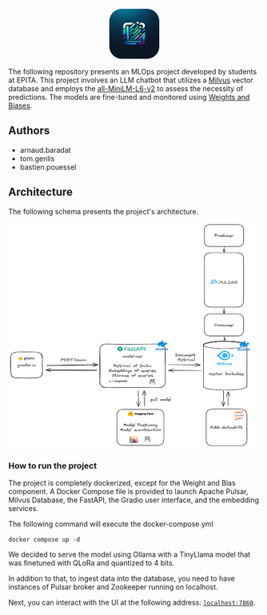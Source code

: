 <p align="center">
    <img src="/docs/logo.png" width="100" height="100">
</p>

The following repository presents an MLOps project developed by students at EPITA. This project involves an LLM chatbot that utilizes a [Milvus](https://milvus.io/) vector database and employs the [all-MiniLM-L6-v2](https://huggingface.co/sentence-transformers/all-MiniLM-L6-v2) to assess the necessity of predictions. The models are fine-tuned and monitored using [Weights and Biases](https://wandb.ai/site).

## Authors
- arnaud.baradat
- tom.genlis
- bastien.pouessel

## Architecture

The following schema presents the project's architecture.

<p align="center">
  <img src="/docs/archi.png" width="550" height="450">
</p>

### How to run the project
The project is completely dockerized, except for the Weight and Bias component. A Docker Compose file is provided to launch Apache Pulsar, Milvus Database, the FastAPI, the Gradio user interface, and the embedding services.


The following command will execute the docker-compose.yml
```
docker compose up -d
```

We decided to serve the model using Ollama with a TinyLlama model that was finetuned with QLoRa and quantized to 4 bits.

In addition to that, to ingest data into the database, you need to have instances of Pulsar broker and Zookeeper running on localhost.


Next, you can interact with the UI at the following address: [`localhost:7860`](http://localhost:7860).
